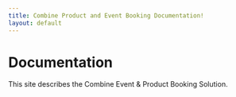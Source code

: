 ```yaml
---
title: Combine Product and Event Booking Documentation!
layout: default
---
```


# Documentation

This site describes the Combine Event & Product Booking Solution.
